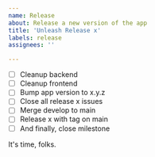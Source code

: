 ```yaml
---
name: Release
about: Release a new version of the app
title: 'Unleash Release x'
labels: release
assignees: ''

---
```


- [ ] Cleanup backend
- [ ] Cleanup frontend
- [ ] Bump app version to x.y.z
- [ ] Close all release x issues
- [ ] Merge develop to main
- [ ] Release x with tag on main
- [ ] And finally, close milestone

It's time, folks.
